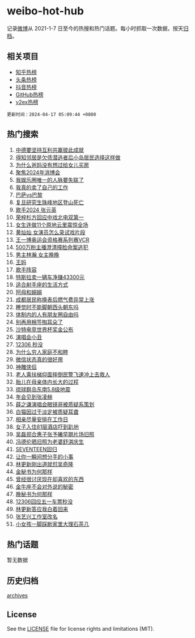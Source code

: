 # weibo-hot-hub

记录[微博](https://www.weibo.com)从 2021-1-7 日至今的热搜和热门话题。每小时抓取一次数据，按天[归档](archives)。

## 相关项目

- [知乎热榜](https://github.com/lonnyzhang423/zhihu-hot-hub)
- [头条热榜](https://github.com/lonnyzhang423/toutiao-hot-hub)
- [抖音热榜](https://github.com/lonnyzhang423/douyin-hot-hub)
- [GitHub热榜](https://github.com/lonnyzhang423/github-hot-hub)
- [v2ex热榜](https://github.com/lonnyzhang423/v2ex-hot-hub)


`更新时间：2024-04-17 05:09:44 +0800`

## 热门搜索

1. [中德要坚持互利共赢彼此成就](https://m.weibo.cn/search?containerid=100103type%3D1%26t%3D10%26q%3D%23%E4%B8%AD%E5%BE%B7%E8%A6%81%E5%9D%9A%E6%8C%81%E4%BA%92%E5%88%A9%E5%85%B1%E8%B5%A2%E5%BD%BC%E6%AD%A4%E6%88%90%E5%B0%B1%23&stream_entry_id=51&isnewpage=1&extparam=seat%3D1%26pos%3D0%26stream_entry_id%3D51%26c_type%3D51%26dgr%3D0%26cate%3D10103%26q%3D%2523%25E4%25B8%25AD%25E5%25BE%25B7%25E8%25A6%2581%25E5%259D%259A%25E6%258C%2581%25E4%25BA%2592%25E5%2588%25A9%25E5%2585%25B1%25E8%25B5%25A2%25E5%25BD%25BC%25E6%25AD%25A4%25E6%2588%2590%25E5%25B0%25B1%2523%26filter_type%3Drealtimehot%26display_time%3D1713301783%26pre_seqid%3D171330178343603275683)
1. [得知邻居是欠债潜逃者后小岛居民选择这样做](https://m.weibo.cn/search?containerid=100103type%3D1%26t%3D10%26q%3D%23%E5%BE%97%E7%9F%A5%E9%82%BB%E5%B1%85%E6%98%AF%E6%AC%A0%E5%80%BA%E6%BD%9C%E9%80%83%E8%80%85%E5%90%8E%E5%B0%8F%E5%B2%9B%E5%B1%85%E6%B0%91%E9%80%89%E6%8B%A9%E8%BF%99%E6%A0%B7%E5%81%9A%23&stream_entry_id=31&isnewpage=1&extparam=seat%3D1%26stream_entry_id%3D31%26realpos%3D1%26flag%3D32768%26band_rank%3D1%26filter_type%3Drealtimehot%26pos%3D0%26dgr%3D0%26c_type%3D31%26cate%3D5001%26q%3D%2523%25E5%25BE%2597%25E7%259F%25A5%25E9%2582%25BB%25E5%25B1%2585%25E6%2598%25AF%25E6%25AC%25A0%25E5%2580%25BA%25E6%25BD%259C%25E9%2580%2583%25E8%2580%2585%25E5%2590%258E%25E5%25B0%258F%25E5%25B2%259B%25E5%25B1%2585%25E6%25B0%2591%25E9%2580%2589%25E6%258B%25A9%25E8%25BF%2599%25E6%25A0%25B7%25E5%2581%259A%2523%26lcate%3D5001%26display_time%3D1713301783%26pre_seqid%3D171330178343603275683)
1. [为什么爸妈没有想过给女儿买房](https://m.weibo.cn/search?containerid=100103type%3D1%26t%3D10%26q%3D%23%E4%B8%BA%E4%BB%80%E4%B9%88%E7%88%B8%E5%A6%88%E6%B2%A1%E6%9C%89%E6%83%B3%E8%BF%87%E7%BB%99%E5%A5%B3%E5%84%BF%E4%B9%B0%E6%88%BF%23&stream_entry_id=31&isnewpage=1&extparam=seat%3D1%26stream_entry_id%3D31%26realpos%3D2%26flag%3D2%26band_rank%3D2%26filter_type%3Drealtimehot%26pos%3D1%26dgr%3D0%26c_type%3D31%26cate%3D5001%26q%3D%2523%25E4%25B8%25BA%25E4%25BB%2580%25E4%25B9%2588%25E7%2588%25B8%25E5%25A6%2588%25E6%25B2%25A1%25E6%259C%2589%25E6%2583%25B3%25E8%25BF%2587%25E7%25BB%2599%25E5%25A5%25B3%25E5%2584%25BF%25E4%25B9%25B0%25E6%2588%25BF%2523%26lcate%3D5001%26display_time%3D1713301783%26pre_seqid%3D171330178343603275683)
1. [聚焦2024年消博会](https://m.weibo.cn/search?containerid=100103type%3D1%26t%3D10%26q%3D%23%E8%81%9A%E7%84%A62024%E5%B9%B4%E6%B6%88%E5%8D%9A%E4%BC%9A%23&stream_entry_id=31&isnewpage=1&extparam=seat%3D1%26stream_entry_id%3D31%26realpos%3D3%26flag%3D0%26band_rank%3D3%26filter_type%3Drealtimehot%26pos%3D2%26dgr%3D0%26c_type%3D31%26cate%3D5001%26q%3D%2523%25E8%2581%259A%25E7%2584%25A62024%25E5%25B9%25B4%25E6%25B6%2588%25E5%258D%259A%25E4%25BC%259A%2523%26lcate%3D5001%26display_time%3D1713301783%26pre_seqid%3D171330178343603275683)
1. [我娱乐圈唯一的人脉要失联了](https://m.weibo.cn/search?containerid=100103type%3D1%26t%3D10%26q%3D%23%E6%88%91%E5%A8%B1%E4%B9%90%E5%9C%88%E5%94%AF%E4%B8%80%E7%9A%84%E4%BA%BA%E8%84%89%E8%A6%81%E5%A4%B1%E8%81%94%E4%BA%86%23&stream_entry_id=31&isnewpage=1&extparam=seat%3D1%26stream_entry_id%3D31%26realpos%3D4%26flag%3D2%26band_rank%3D4%26filter_type%3Drealtimehot%26pos%3D3%26dgr%3D0%26c_type%3D31%26cate%3D5001%26q%3D%2523%25E6%2588%2591%25E5%25A8%25B1%25E4%25B9%2590%25E5%259C%2588%25E5%2594%25AF%25E4%25B8%2580%25E7%259A%2584%25E4%25BA%25BA%25E8%2584%2589%25E8%25A6%2581%25E5%25A4%25B1%25E8%2581%2594%25E4%25BA%2586%2523%26lcate%3D5001%26display_time%3D1713301783%26pre_seqid%3D171330178343603275683)
1. [我真的卖了自己的工作](https://m.weibo.cn/search?containerid=100103type%3D1%26t%3D10%26q%3D%23%E6%88%91%E7%9C%9F%E7%9A%84%E5%8D%96%E4%BA%86%E8%87%AA%E5%B7%B1%E7%9A%84%E5%B7%A5%E4%BD%9C%23&stream_entry_id=31&isnewpage=1&extparam=seat%3D1%26stream_entry_id%3D31%26realpos%3D5%26flag%3D2%26band_rank%3D5%26filter_type%3Drealtimehot%26pos%3D4%26dgr%3D0%26c_type%3D31%26cate%3D5001%26q%3D%2523%25E6%2588%2591%25E7%259C%259F%25E7%259A%2584%25E5%258D%2596%25E4%25BA%2586%25E8%2587%25AA%25E5%25B7%25B1%25E7%259A%2584%25E5%25B7%25A5%25E4%25BD%259C%2523%26lcate%3D5001%26display_time%3D1713301783%26pre_seqid%3D171330178343603275683)
1. [巴萨vs巴黎](https://m.weibo.cn/search?containerid=100103type%3D1%26t%3D10%26q%3D%23%E5%B7%B4%E8%90%A8vs%E5%B7%B4%E9%BB%8E%23&stream_entry_id=31&isnewpage=1&extparam=seat%3D1%26stream_entry_id%3D31%26realpos%3D6%26flag%3D0%26band_rank%3D6%26filter_type%3Drealtimehot%26pos%3D5%26dgr%3D0%26c_type%3D31%26cate%3D5001%26q%3D%2523%25E5%25B7%25B4%25E8%2590%25A8vs%25E5%25B7%25B4%25E9%25BB%258E%2523%26lcate%3D5001%26display_time%3D1713301783%26pre_seqid%3D171330178343603275683)
1. [复旦研究生珠峰地区登山死亡](https://m.weibo.cn/search?containerid=100103type%3D1%26t%3D10%26q%3D%23%E5%A4%8D%E6%97%A6%E7%A0%94%E7%A9%B6%E7%94%9F%E7%8F%A0%E5%B3%B0%E5%9C%B0%E5%8C%BA%E7%99%BB%E5%B1%B1%E6%AD%BB%E4%BA%A1%23&stream_entry_id=31&isnewpage=1&extparam=seat%3D1%26stream_entry_id%3D31%26realpos%3D7%26flag%3D2%26band_rank%3D7%26filter_type%3Drealtimehot%26pos%3D6%26dgr%3D0%26c_type%3D31%26cate%3D5001%26q%3D%2523%25E5%25A4%258D%25E6%2597%25A6%25E7%25A0%2594%25E7%25A9%25B6%25E7%2594%259F%25E7%258F%25A0%25E5%25B3%25B0%25E5%259C%25B0%25E5%258C%25BA%25E7%2599%25BB%25E5%25B1%25B1%25E6%25AD%25BB%25E4%25BA%25A1%2523%26lcate%3D5001%26display_time%3D1713301783%26pre_seqid%3D171330178343603275683)
1. [歌手2024 张元英](https://m.weibo.cn/search?containerid=100103type%3D1%26t%3D10%26q%3D%E6%AD%8C%E6%89%8B2024+%E5%BC%A0%E5%85%83%E8%8B%B1&stream_entry_id=31&isnewpage=1&extparam=seat%3D1%26stream_entry_id%3D31%26realpos%3D8%26flag%3D2%26band_rank%3D8%26filter_type%3Drealtimehot%26pos%3D7%26dgr%3D0%26c_type%3D31%26cate%3D5001%26q%3D%25E6%25AD%258C%25E6%2589%258B2024%2520%25E5%25BC%25A0%25E5%2585%2583%25E8%258B%25B1%26lcate%3D5001%26display_time%3D1713301783%26pre_seqid%3D171330178343603275683)
1. [荣梓杉方回应中戏北电双第一](https://m.weibo.cn/search?containerid=100103type%3D1%26t%3D10%26q%3D%23%E8%8D%A3%E6%A2%93%E6%9D%89%E6%96%B9%E5%9B%9E%E5%BA%94%E4%B8%AD%E6%88%8F%E5%8C%97%E7%94%B5%E5%8F%8C%E7%AC%AC%E4%B8%80%23&stream_entry_id=31&isnewpage=1&extparam=seat%3D1%26stream_entry_id%3D31%26realpos%3D9%26flag%3D2%26band_rank%3D9%26filter_type%3Drealtimehot%26pos%3D8%26dgr%3D0%26c_type%3D31%26cate%3D5001%26q%3D%2523%25E8%258D%25A3%25E6%25A2%2593%25E6%259D%2589%25E6%2596%25B9%25E5%259B%259E%25E5%25BA%2594%25E4%25B8%25AD%25E6%2588%258F%25E5%258C%2597%25E7%2594%25B5%25E5%258F%258C%25E7%25AC%25AC%25E4%25B8%2580%2523%26lcate%3D5001%26display_time%3D1713301783%26pre_seqid%3D171330178343603275683)
1. [女生连做11个原地云里震惊全场](https://m.weibo.cn/search?containerid=100103type%3D1%26t%3D10%26q%3D%23%E5%A5%B3%E7%94%9F%E8%BF%9E%E5%81%9A11%E4%B8%AA%E5%8E%9F%E5%9C%B0%E4%BA%91%E9%87%8C%E9%9C%87%E6%83%8A%E5%85%A8%E5%9C%BA%23&stream_entry_id=31&isnewpage=1&extparam=seat%3D1%26stream_entry_id%3D31%26realpos%3D10%26flag%3D32768%26band_rank%3D10%26filter_type%3Drealtimehot%26pos%3D9%26dgr%3D0%26c_type%3D31%26cate%3D5001%26q%3D%2523%25E5%25A5%25B3%25E7%2594%259F%25E8%25BF%259E%25E5%2581%259A11%25E4%25B8%25AA%25E5%258E%259F%25E5%259C%25B0%25E4%25BA%2591%25E9%2587%258C%25E9%259C%2587%25E6%2583%258A%25E5%2585%25A8%25E5%259C%25BA%2523%26lcate%3D5001%26display_time%3D1713301783%26pre_seqid%3D171330178343603275683)
1. [黄灿灿 女演员怎么录试戏片段](https://m.weibo.cn/search?containerid=100103type%3D1%26t%3D10%26q%3D%E9%BB%84%E7%81%BF%E7%81%BF+%E5%A5%B3%E6%BC%94%E5%91%98%E6%80%8E%E4%B9%88%E5%BD%95%E8%AF%95%E6%88%8F%E7%89%87%E6%AE%B5&stream_entry_id=31&isnewpage=1&extparam=seat%3D1%26stream_entry_id%3D31%26realpos%3D11%26flag%3D2%26band_rank%3D11%26filter_type%3Drealtimehot%26pos%3D10%26dgr%3D0%26c_type%3D31%26cate%3D5001%26q%3D%25E9%25BB%2584%25E7%2581%25BF%25E7%2581%25BF%2520%25E5%25A5%25B3%25E6%25BC%2594%25E5%2591%2598%25E6%2580%258E%25E4%25B9%2588%25E5%25BD%2595%25E8%25AF%2595%25E6%2588%258F%25E7%2589%2587%25E6%25AE%25B5%26lcate%3D5001%26display_time%3D1713301783%26pre_seqid%3D171330178343603275683)
1. [王一博奥运会资格赛系列赛VCR](https://m.weibo.cn/search?containerid=100103type%3D1%26t%3D10%26q%3D%23%E7%8E%8B%E4%B8%80%E5%8D%9A%E5%A5%A5%E8%BF%90%E4%BC%9A%E8%B5%84%E6%A0%BC%E8%B5%9B%E7%B3%BB%E5%88%97%E8%B5%9BVCR%23&stream_entry_id=31&isnewpage=1&extparam=seat%3D1%26stream_entry_id%3D31%26realpos%3D12%26flag%3D1%26band_rank%3D12%26filter_type%3Drealtimehot%26pos%3D11%26dgr%3D0%26c_type%3D31%26cate%3D5001%26q%3D%2523%25E7%258E%258B%25E4%25B8%2580%25E5%258D%259A%25E5%25A5%25A5%25E8%25BF%2590%25E4%25BC%259A%25E8%25B5%2584%25E6%25A0%25BC%25E8%25B5%259B%25E7%25B3%25BB%25E5%2588%2597%25E8%25B5%259BVCR%2523%26lcate%3D5001%26display_time%3D1713301783%26pre_seqid%3D171330178343603275683)
1. [500万粉主播澄清撞脸命案逃犯](https://m.weibo.cn/search?containerid=100103type%3D1%26t%3D10%26q%3D%23500%E4%B8%87%E7%B2%89%E4%B8%BB%E6%92%AD%E6%BE%84%E6%B8%85%E6%92%9E%E8%84%B8%E5%91%BD%E6%A1%88%E9%80%83%E7%8A%AF%23&stream_entry_id=31&isnewpage=1&extparam=seat%3D1%26stream_entry_id%3D31%26realpos%3D13%26flag%3D0%26band_rank%3D13%26filter_type%3Drealtimehot%26pos%3D12%26dgr%3D0%26c_type%3D31%26cate%3D5001%26q%3D%2523500%25E4%25B8%2587%25E7%25B2%2589%25E4%25B8%25BB%25E6%2592%25AD%25E6%25BE%2584%25E6%25B8%2585%25E6%2592%259E%25E8%2584%25B8%25E5%2591%25BD%25E6%25A1%2588%25E9%2580%2583%25E7%258A%25AF%2523%26lcate%3D5001%26display_time%3D1713301783%26pre_seqid%3D171330178343603275683)
1. [男主林瀚 女主晚晚](https://m.weibo.cn/search?containerid=100103type%3D1%26t%3D10%26q%3D%E7%94%B7%E4%B8%BB%E6%9E%97%E7%80%9A+%E5%A5%B3%E4%B8%BB%E6%99%9A%E6%99%9A&stream_entry_id=31&isnewpage=1&extparam=seat%3D1%26stream_entry_id%3D31%26realpos%3D14%26flag%3D2%26band_rank%3D14%26filter_type%3Drealtimehot%26pos%3D13%26dgr%3D0%26c_type%3D31%26cate%3D5001%26q%3D%25E7%2594%25B7%25E4%25B8%25BB%25E6%259E%2597%25E7%2580%259A%2520%25E5%25A5%25B3%25E4%25B8%25BB%25E6%2599%259A%25E6%2599%259A%26lcate%3D5001%26display_time%3D1713301783%26pre_seqid%3D171330178343603275683)
1. [王妈](https://m.weibo.cn/search?containerid=100103type%3D1%26t%3D10%26q%3D%E7%8E%8B%E5%A6%88&stream_entry_id=31&isnewpage=1&extparam=seat%3D1%26stream_entry_id%3D31%26realpos%3D15%26flag%3D0%26band_rank%3D15%26filter_type%3Drealtimehot%26pos%3D14%26dgr%3D0%26c_type%3D31%26cate%3D5001%26q%3D%25E7%258E%258B%25E5%25A6%2588%26lcate%3D5001%26display_time%3D1713301783%26pre_seqid%3D171330178343603275683)
1. [歌手阵容](https://m.weibo.cn/search?containerid=100103type%3D1%26t%3D10%26q%3D%E6%AD%8C%E6%89%8B%E9%98%B5%E5%AE%B9&stream_entry_id=31&isnewpage=1&extparam=seat%3D1%26stream_entry_id%3D31%26realpos%3D16%26flag%3D0%26band_rank%3D16%26filter_type%3Drealtimehot%26pos%3D15%26dgr%3D0%26c_type%3D31%26cate%3D5001%26q%3D%25E6%25AD%258C%25E6%2589%258B%25E9%2598%25B5%25E5%25AE%25B9%26lcate%3D5001%26display_time%3D1713301783%26pre_seqid%3D171330178343603275683)
1. [特斯拉卖一辆车净赚43300元](https://m.weibo.cn/search?containerid=100103type%3D1%26t%3D10%26q%3D%23%E7%89%B9%E6%96%AF%E6%8B%89%E5%8D%96%E4%B8%80%E8%BE%86%E8%BD%A6%E5%87%80%E8%B5%9A43300%E5%85%83%23&stream_entry_id=31&isnewpage=1&extparam=seat%3D1%26stream_entry_id%3D31%26realpos%3D17%26flag%3D0%26band_rank%3D17%26filter_type%3Drealtimehot%26pos%3D16%26dgr%3D0%26c_type%3D31%26cate%3D5001%26q%3D%2523%25E7%2589%25B9%25E6%2596%25AF%25E6%258B%2589%25E5%258D%2596%25E4%25B8%2580%25E8%25BE%2586%25E8%25BD%25A6%25E5%2587%2580%25E8%25B5%259A43300%25E5%2585%2583%2523%26lcate%3D5001%26display_time%3D1713301783%26pre_seqid%3D171330178343603275683)
1. [适合射手座的生活方式](https://m.weibo.cn/search?containerid=100103type%3D1%26t%3D10%26q%3D%23%E9%80%82%E5%90%88%E5%B0%84%E6%89%8B%E5%BA%A7%E7%9A%84%E7%94%9F%E6%B4%BB%E6%96%B9%E5%BC%8F%23&stream_entry_id=31&isnewpage=1&extparam=seat%3D1%26stream_entry_id%3D31%26realpos%3D18%26flag%3D0%26band_rank%3D18%26filter_type%3Drealtimehot%26pos%3D17%26dgr%3D0%26c_type%3D31%26cate%3D5001%26q%3D%2523%25E9%2580%2582%25E5%2590%2588%25E5%25B0%2584%25E6%2589%258B%25E5%25BA%25A7%25E7%259A%2584%25E7%2594%259F%25E6%25B4%25BB%25E6%2596%25B9%25E5%25BC%258F%2523%26lcate%3D5001%26display_time%3D1713301783%26pre_seqid%3D171330178343603275683)
1. [阿母和嫋嫋](https://m.weibo.cn/search?containerid=100103type%3D1%26t%3D10%26q%3D%23%E9%98%BF%E6%AF%8D%E5%92%8C%E5%AB%8B%E5%AB%8B%23&stream_entry_id=31&isnewpage=1&extparam=seat%3D1%26stream_entry_id%3D31%26realpos%3D19%26flag%3D2%26band_rank%3D19%26filter_type%3Drealtimehot%26pos%3D18%26dgr%3D0%26c_type%3D31%26cate%3D5001%26q%3D%2523%25E9%2598%25BF%25E6%25AF%258D%25E5%2592%258C%25E5%25AB%258B%25E5%25AB%258B%2523%26lcate%3D5001%26display_time%3D1713301783%26pre_seqid%3D171330178343603275683)
1. [成都居民称换表后燃气费异常上涨](https://m.weibo.cn/search?containerid=100103type%3D1%26t%3D10%26q%3D%23%E6%88%90%E9%83%BD%E5%B1%85%E6%B0%91%E7%A7%B0%E6%8D%A2%E8%A1%A8%E5%90%8E%E7%87%83%E6%B0%94%E8%B4%B9%E5%BC%82%E5%B8%B8%E4%B8%8A%E6%B6%A8%23&stream_entry_id=31&isnewpage=1&extparam=seat%3D1%26stream_entry_id%3D31%26realpos%3D20%26flag%3D0%26band_rank%3D20%26filter_type%3Drealtimehot%26pos%3D19%26dgr%3D0%26c_type%3D31%26cate%3D5001%26q%3D%2523%25E6%2588%2590%25E9%2583%25BD%25E5%25B1%2585%25E6%25B0%2591%25E7%25A7%25B0%25E6%258D%25A2%25E8%25A1%25A8%25E5%2590%258E%25E7%2587%2583%25E6%25B0%2594%25E8%25B4%25B9%25E5%25BC%2582%25E5%25B8%25B8%25E4%25B8%258A%25E6%25B6%25A8%2523%26lcate%3D5001%26display_time%3D1713301783%26pre_seqid%3D171330178343603275683)
1. [睡觉时不能脚朝西头朝东吗](https://m.weibo.cn/search?containerid=100103type%3D1%26t%3D10%26q%3D%23%E7%9D%A1%E8%A7%89%E6%97%B6%E4%B8%8D%E8%83%BD%E8%84%9A%E6%9C%9D%E8%A5%BF%E5%A4%B4%E6%9C%9D%E4%B8%9C%E5%90%97%23&stream_entry_id=31&isnewpage=1&extparam=seat%3D1%26stream_entry_id%3D31%26realpos%3D21%26flag%3D1%26band_rank%3D21%26filter_type%3Drealtimehot%26pos%3D20%26dgr%3D0%26c_type%3D31%26cate%3D5001%26q%3D%2523%25E7%259D%25A1%25E8%25A7%2589%25E6%2597%25B6%25E4%25B8%258D%25E8%2583%25BD%25E8%2584%259A%25E6%259C%259D%25E8%25A5%25BF%25E5%25A4%25B4%25E6%259C%259D%25E4%25B8%259C%25E5%2590%2597%2523%26lcate%3D5001%26display_time%3D1713301783%26pre_seqid%3D171330178343603275683)
1. [体制内的人有朋友圈自由吗](https://m.weibo.cn/search?containerid=100103type%3D1%26t%3D10%26q%3D%23%E4%BD%93%E5%88%B6%E5%86%85%E7%9A%84%E4%BA%BA%E6%9C%89%E6%9C%8B%E5%8F%8B%E5%9C%88%E8%87%AA%E7%94%B1%E5%90%97%23&stream_entry_id=31&isnewpage=1&extparam=seat%3D1%26stream_entry_id%3D31%26realpos%3D22%26flag%3D0%26band_rank%3D22%26filter_type%3Drealtimehot%26pos%3D21%26dgr%3D0%26c_type%3D31%26cate%3D5001%26q%3D%2523%25E4%25BD%2593%25E5%2588%25B6%25E5%2586%2585%25E7%259A%2584%25E4%25BA%25BA%25E6%259C%2589%25E6%259C%258B%25E5%258F%258B%25E5%259C%2588%25E8%2587%25AA%25E7%2594%25B1%25E5%2590%2597%2523%26lcate%3D5001%26display_time%3D1713301783%26pre_seqid%3D171330178343603275683)
1. [别再用棉签掏耳朵了](https://m.weibo.cn/search?containerid=100103type%3D1%26t%3D10%26q%3D%E5%88%AB%E5%86%8D%E7%94%A8%E6%A3%89%E7%AD%BE%E6%8E%8F%E8%80%B3%E6%9C%B5%E4%BA%86&stream_entry_id=31&isnewpage=1&extparam=seat%3D1%26stream_entry_id%3D31%26realpos%3D23%26flag%3D0%26band_rank%3D23%26filter_type%3Drealtimehot%26pos%3D22%26dgr%3D0%26c_type%3D31%26cate%3D5001%26q%3D%25E5%2588%25AB%25E5%2586%258D%25E7%2594%25A8%25E6%25A3%2589%25E7%25AD%25BE%25E6%258E%258F%25E8%2580%25B3%25E6%259C%25B5%25E4%25BA%2586%26lcate%3D5001%26display_time%3D1713301783%26pre_seqid%3D171330178343603275683)
1. [沙特电竞世界杯奖金公布](https://m.weibo.cn/search?containerid=100103type%3D1%26t%3D10%26q%3D%23%E6%B2%99%E7%89%B9%E7%94%B5%E7%AB%9E%E4%B8%96%E7%95%8C%E6%9D%AF%E5%A5%96%E9%87%91%E5%85%AC%E5%B8%83%23&stream_entry_id=31&isnewpage=1&extparam=seat%3D1%26stream_entry_id%3D31%26realpos%3D24%26flag%3D0%26band_rank%3D24%26filter_type%3Drealtimehot%26pos%3D23%26dgr%3D0%26c_type%3D31%26cate%3D5001%26q%3D%2523%25E6%25B2%2599%25E7%2589%25B9%25E7%2594%25B5%25E7%25AB%259E%25E4%25B8%2596%25E7%2595%258C%25E6%259D%25AF%25E5%25A5%2596%25E9%2587%2591%25E5%2585%25AC%25E5%25B8%2583%2523%26lcate%3D5001%26display_time%3D1713301783%26pre_seqid%3D171330178343603275683)
1. [演唱会小丑](https://m.weibo.cn/search?containerid=100103type%3D1%26t%3D10%26q%3D%E6%BC%94%E5%94%B1%E4%BC%9A%E5%B0%8F%E4%B8%91&stream_entry_id=31&isnewpage=1&extparam=seat%3D1%26stream_entry_id%3D31%26realpos%3D25%26flag%3D0%26band_rank%3D25%26filter_type%3Drealtimehot%26pos%3D24%26dgr%3D0%26c_type%3D31%26cate%3D5001%26q%3D%25E6%25BC%2594%25E5%2594%25B1%25E4%25BC%259A%25E5%25B0%258F%25E4%25B8%2591%26lcate%3D5001%26display_time%3D1713301783%26pre_seqid%3D171330178343603275683)
1. [12306 秒没](https://m.weibo.cn/search?containerid=100103type%3D1%26t%3D10%26q%3D12306+%E7%A7%92%E6%B2%A1&stream_entry_id=31&isnewpage=1&extparam=seat%3D1%26stream_entry_id%3D31%26realpos%3D26%26flag%3D0%26band_rank%3D26%26filter_type%3Drealtimehot%26pos%3D25%26dgr%3D0%26c_type%3D31%26cate%3D5001%26q%3D12306%2520%25E7%25A7%2592%25E6%25B2%25A1%26lcate%3D5001%26display_time%3D1713301783%26pre_seqid%3D171330178343603275683)
1. [为什么穷人家庭不和睦](https://m.weibo.cn/search?containerid=100103type%3D1%26t%3D10%26q%3D%23%E4%B8%BA%E4%BB%80%E4%B9%88%E7%A9%B7%E4%BA%BA%E5%AE%B6%E5%BA%AD%E4%B8%8D%E5%92%8C%E7%9D%A6%23&stream_entry_id=31&isnewpage=1&extparam=seat%3D1%26stream_entry_id%3D31%26realpos%3D27%26flag%3D0%26band_rank%3D27%26filter_type%3Drealtimehot%26pos%3D26%26dgr%3D0%26c_type%3D31%26cate%3D5001%26q%3D%2523%25E4%25B8%25BA%25E4%25BB%2580%25E4%25B9%2588%25E7%25A9%25B7%25E4%25BA%25BA%25E5%25AE%25B6%25E5%25BA%25AD%25E4%25B8%258D%25E5%2592%258C%25E7%259D%25A6%2523%26lcate%3D5001%26display_time%3D1713301783%26pre_seqid%3D171330178343603275683)
1. [微信状态真的很好用](https://m.weibo.cn/search?containerid=100103type%3D1%26t%3D10%26q%3D%23%E5%BE%AE%E4%BF%A1%E7%8A%B6%E6%80%81%E7%9C%9F%E7%9A%84%E5%BE%88%E5%A5%BD%E7%94%A8%23&stream_entry_id=31&isnewpage=1&extparam=seat%3D1%26stream_entry_id%3D31%26realpos%3D28%26flag%3D0%26band_rank%3D28%26filter_type%3Drealtimehot%26pos%3D27%26dgr%3D0%26c_type%3D31%26cate%3D5001%26q%3D%2523%25E5%25BE%25AE%25E4%25BF%25A1%25E7%258A%25B6%25E6%2580%2581%25E7%259C%259F%25E7%259A%2584%25E5%25BE%2588%25E5%25A5%25BD%25E7%2594%25A8%2523%26lcate%3D5001%26display_time%3D1713301783%26pre_seqid%3D171330178343603275683)
1. [神雕侠侣](https://m.weibo.cn/search?containerid=100103type%3D1%26t%3D10%26q%3D%E7%A5%9E%E9%9B%95%E4%BE%A0%E4%BE%A3&stream_entry_id=31&isnewpage=1&extparam=seat%3D1%26stream_entry_id%3D31%26realpos%3D29%26flag%3D0%26band_rank%3D29%26filter_type%3Drealtimehot%26pos%3D28%26dgr%3D0%26c_type%3D31%26cate%3D5001%26q%3D%25E7%25A5%259E%25E9%259B%2595%25E4%25BE%25A0%25E4%25BE%25A3%26lcate%3D5001%26display_time%3D1713301783%26pre_seqid%3D171330178343603275683)
1. [老人乘扶梯仰面摔倒民警飞速冲上去救人](https://m.weibo.cn/search?containerid=100103type%3D1%26t%3D10%26q%3D%23%E8%80%81%E4%BA%BA%E4%B9%98%E6%89%B6%E6%A2%AF%E4%BB%B0%E9%9D%A2%E6%91%94%E5%80%92%E6%B0%91%E8%AD%A6%E9%A3%9E%E9%80%9F%E5%86%B2%E4%B8%8A%E5%8E%BB%E6%95%91%E4%BA%BA%23&stream_entry_id=31&isnewpage=1&extparam=seat%3D1%26stream_entry_id%3D31%26realpos%3D30%26flag%3D32768%26band_rank%3D30%26filter_type%3Drealtimehot%26pos%3D29%26dgr%3D0%26c_type%3D31%26cate%3D5001%26q%3D%2523%25E8%2580%2581%25E4%25BA%25BA%25E4%25B9%2598%25E6%2589%25B6%25E6%25A2%25AF%25E4%25BB%25B0%25E9%259D%25A2%25E6%2591%2594%25E5%2580%2592%25E6%25B0%2591%25E8%25AD%25A6%25E9%25A3%259E%25E9%2580%259F%25E5%2586%25B2%25E4%25B8%258A%25E5%258E%25BB%25E6%2595%2591%25E4%25BA%25BA%2523%26lcate%3D5001%26display_time%3D1713301783%26pre_seqid%3D171330178343603275683)
1. [胎儿在母亲体内长大的过程](https://m.weibo.cn/search?containerid=100103type%3D1%26t%3D10%26q%3D%E8%83%8E%E5%84%BF%E5%9C%A8%E6%AF%8D%E4%BA%B2%E4%BD%93%E5%86%85%E9%95%BF%E5%A4%A7%E7%9A%84%E8%BF%87%E7%A8%8B&stream_entry_id=31&isnewpage=1&extparam=seat%3D1%26stream_entry_id%3D31%26realpos%3D31%26flag%3D1%26band_rank%3D31%26filter_type%3Drealtimehot%26pos%3D30%26dgr%3D0%26c_type%3D31%26cate%3D5001%26q%3D%25E8%2583%258E%25E5%2584%25BF%25E5%259C%25A8%25E6%25AF%258D%25E4%25BA%25B2%25E4%25BD%2593%25E5%2586%2585%25E9%2595%25BF%25E5%25A4%25A7%25E7%259A%2584%25E8%25BF%2587%25E7%25A8%258B%26lcate%3D5001%26display_time%3D1713301783%26pre_seqid%3D171330178343603275683)
1. [琉球群岛东南5.8级地震](https://m.weibo.cn/search?containerid=100103type%3D1%26t%3D10%26q%3D%23%E7%90%89%E7%90%83%E7%BE%A4%E5%B2%9B%E4%B8%9C%E5%8D%975.8%E7%BA%A7%E5%9C%B0%E9%9C%87%23&stream_entry_id=31&isnewpage=1&extparam=seat%3D1%26stream_entry_id%3D31%26realpos%3D32%26flag%3D0%26band_rank%3D32%26filter_type%3Drealtimehot%26pos%3D31%26dgr%3D0%26c_type%3D31%26cate%3D5001%26q%3D%2523%25E7%2590%2589%25E7%2590%2583%25E7%25BE%25A4%25E5%25B2%259B%25E4%25B8%259C%25E5%258D%25975.8%25E7%25BA%25A7%25E5%259C%25B0%25E9%259C%2587%2523%26lcate%3D5001%26display_time%3D1713301783%26pre_seqid%3D171330178343603275683)
1. [年会见到张凌赫](https://m.weibo.cn/search?containerid=100103type%3D1%26t%3D10%26q%3D%E5%B9%B4%E4%BC%9A%E8%A7%81%E5%88%B0%E5%BC%A0%E5%87%8C%E8%B5%AB&stream_entry_id=31&isnewpage=1&extparam=seat%3D1%26stream_entry_id%3D31%26realpos%3D33%26flag%3D0%26band_rank%3D33%26filter_type%3Drealtimehot%26pos%3D32%26dgr%3D0%26c_type%3D31%26cate%3D5001%26q%3D%25E5%25B9%25B4%25E4%25BC%259A%25E8%25A7%2581%25E5%2588%25B0%25E5%25BC%25A0%25E5%2587%258C%25E8%25B5%25AB%26lcate%3D5001%26display_time%3D1713301783%26pre_seqid%3D171330178343603275683)
1. [薛之谦演唱会眼镜哥被质疑系策划](https://m.weibo.cn/search?containerid=100103type%3D1%26t%3D10%26q%3D%23%E8%96%9B%E4%B9%8B%E8%B0%A6%E6%BC%94%E5%94%B1%E4%BC%9A%E7%9C%BC%E9%95%9C%E5%93%A5%E8%A2%AB%E8%B4%A8%E7%96%91%E7%B3%BB%E7%AD%96%E5%88%92%23&stream_entry_id=31&isnewpage=1&extparam=seat%3D1%26stream_entry_id%3D31%26realpos%3D34%26flag%3D0%26band_rank%3D34%26filter_type%3Drealtimehot%26pos%3D33%26dgr%3D0%26c_type%3D31%26cate%3D5001%26q%3D%2523%25E8%2596%259B%25E4%25B9%258B%25E8%25B0%25A6%25E6%25BC%2594%25E5%2594%25B1%25E4%25BC%259A%25E7%259C%25BC%25E9%2595%259C%25E5%2593%25A5%25E8%25A2%25AB%25E8%25B4%25A8%25E7%2596%2591%25E7%25B3%25BB%25E7%25AD%2596%25E5%2588%2592%2523%26lcate%3D5001%26display_time%3D1713301783%26pre_seqid%3D171330178343603275683)
1. [白猫因过于淡定被质疑耳聋](https://m.weibo.cn/search?containerid=100103type%3D1%26t%3D10%26q%3D%E7%99%BD%E7%8C%AB%E5%9B%A0%E8%BF%87%E4%BA%8E%E6%B7%A1%E5%AE%9A%E8%A2%AB%E8%B4%A8%E7%96%91%E8%80%B3%E8%81%8B&stream_entry_id=31&isnewpage=1&extparam=seat%3D1%26stream_entry_id%3D31%26realpos%3D35%26flag%3D0%26band_rank%3D35%26filter_type%3Drealtimehot%26pos%3D34%26dgr%3D0%26c_type%3D31%26cate%3D5001%26q%3D%25E7%2599%25BD%25E7%258C%25AB%25E5%259B%25A0%25E8%25BF%2587%25E4%25BA%258E%25E6%25B7%25A1%25E5%25AE%259A%25E8%25A2%25AB%25E8%25B4%25A8%25E7%2596%2591%25E8%2580%25B3%25E8%2581%258B%26lcate%3D5001%26display_time%3D1713301783%26pre_seqid%3D171330178343603275683)
1. [相亲尽量安排在工作日](https://m.weibo.cn/search?containerid=100103type%3D1%26t%3D10%26q%3D%23%E7%9B%B8%E4%BA%B2%E5%B0%BD%E9%87%8F%E5%AE%89%E6%8E%92%E5%9C%A8%E5%B7%A5%E4%BD%9C%E6%97%A5%23&stream_entry_id=31&isnewpage=1&extparam=seat%3D1%26stream_entry_id%3D31%26realpos%3D36%26flag%3D1%26band_rank%3D36%26filter_type%3Drealtimehot%26pos%3D35%26dgr%3D0%26c_type%3D31%26cate%3D5001%26q%3D%2523%25E7%259B%25B8%25E4%25BA%25B2%25E5%25B0%25BD%25E9%2587%258F%25E5%25AE%2589%25E6%258E%2592%25E5%259C%25A8%25E5%25B7%25A5%25E4%25BD%259C%25E6%2597%25A5%2523%26lcate%3D5001%26display_time%3D1713301783%26pre_seqid%3D171330178343603275683)
1. [女子入住81层酒店吓到趴地](https://m.weibo.cn/search?containerid=100103type%3D1%26t%3D10%26q%3D%23%E5%A5%B3%E5%AD%90%E5%85%A5%E4%BD%8F81%E5%B1%82%E9%85%92%E5%BA%97%E5%90%93%E5%88%B0%E8%B6%B4%E5%9C%B0%23&stream_entry_id=31&isnewpage=1&extparam=seat%3D1%26stream_entry_id%3D31%26realpos%3D37%26flag%3D0%26band_rank%3D37%26filter_type%3Drealtimehot%26pos%3D36%26dgr%3D0%26c_type%3D31%26cate%3D5001%26q%3D%2523%25E5%25A5%25B3%25E5%25AD%2590%25E5%2585%25A5%25E4%25BD%258F81%25E5%25B1%2582%25E9%2585%2592%25E5%25BA%2597%25E5%2590%2593%25E5%2588%25B0%25E8%25B6%25B4%25E5%259C%25B0%2523%26lcate%3D5001%26display_time%3D1713301783%26pre_seqid%3D171330178343603275683)
1. [吴磊郑合惠子张予曦早期片场旧照](https://m.weibo.cn/search?containerid=100103type%3D1%26t%3D10%26q%3D%23%E5%90%B4%E7%A3%8A%E9%83%91%E5%90%88%E6%83%A0%E5%AD%90%E5%BC%A0%E4%BA%88%E6%9B%A6%E6%97%A9%E6%9C%9F%E7%89%87%E5%9C%BA%E6%97%A7%E7%85%A7%23&stream_entry_id=31&isnewpage=1&extparam=seat%3D1%26stream_entry_id%3D31%26realpos%3D38%26flag%3D0%26band_rank%3D38%26filter_type%3Drealtimehot%26pos%3D37%26dgr%3D0%26c_type%3D31%26cate%3D5001%26q%3D%2523%25E5%2590%25B4%25E7%25A3%258A%25E9%2583%2591%25E5%2590%2588%25E6%2583%25A0%25E5%25AD%2590%25E5%25BC%25A0%25E4%25BA%2588%25E6%259B%25A6%25E6%2597%25A9%25E6%259C%259F%25E7%2589%2587%25E5%259C%25BA%25E6%2597%25A7%25E7%2585%25A7%2523%26lcate%3D5001%26display_time%3D1713301783%26pre_seqid%3D171330178343603275683)
1. [冯德伦晒旧照为老婆舒淇庆生](https://m.weibo.cn/search?containerid=100103type%3D1%26t%3D10%26q%3D%23%E5%86%AF%E5%BE%B7%E4%BC%A6%E6%99%92%E6%97%A7%E7%85%A7%E4%B8%BA%E8%80%81%E5%A9%86%E8%88%92%E6%B7%87%E5%BA%86%E7%94%9F%23&stream_entry_id=31&isnewpage=1&extparam=seat%3D1%26stream_entry_id%3D31%26realpos%3D39%26flag%3D0%26band_rank%3D39%26filter_type%3Drealtimehot%26pos%3D38%26dgr%3D0%26c_type%3D31%26cate%3D5001%26q%3D%2523%25E5%2586%25AF%25E5%25BE%25B7%25E4%25BC%25A6%25E6%2599%2592%25E6%2597%25A7%25E7%2585%25A7%25E4%25B8%25BA%25E8%2580%2581%25E5%25A9%2586%25E8%2588%2592%25E6%25B7%2587%25E5%25BA%2586%25E7%2594%259F%2523%26lcate%3D5001%26display_time%3D1713301783%26pre_seqid%3D171330178343603275683)
1. [SEVENTEEN回归](https://m.weibo.cn/search?containerid=100103type%3D1%26t%3D10%26q%3DSEVENTEEN%E5%9B%9E%E5%BD%92&stream_entry_id=31&isnewpage=1&extparam=seat%3D1%26stream_entry_id%3D31%26realpos%3D40%26flag%3D0%26band_rank%3D40%26filter_type%3Drealtimehot%26pos%3D39%26dgr%3D0%26c_type%3D31%26cate%3D5001%26q%3DSEVENTEEN%25E5%259B%259E%25E5%25BD%2592%26lcate%3D5001%26display_time%3D1713301783%26pre_seqid%3D171330178343603275683)
1. [让你一瞬间想分手的小事](https://m.weibo.cn/search?containerid=100103type%3D1%26t%3D10%26q%3D%E8%AE%A9%E4%BD%A0%E4%B8%80%E7%9E%AC%E9%97%B4%E6%83%B3%E5%88%86%E6%89%8B%E7%9A%84%E5%B0%8F%E4%BA%8B&stream_entry_id=31&isnewpage=1&extparam=seat%3D1%26stream_entry_id%3D31%26realpos%3D41%26flag%3D0%26band_rank%3D41%26filter_type%3Drealtimehot%26pos%3D40%26dgr%3D0%26c_type%3D31%26cate%3D5001%26q%3D%25E8%25AE%25A9%25E4%25BD%25A0%25E4%25B8%2580%25E7%259E%25AC%25E9%2597%25B4%25E6%2583%25B3%25E5%2588%2586%25E6%2589%258B%25E7%259A%2584%25E5%25B0%258F%25E4%25BA%258B%26lcate%3D5001%26display_time%3D1713301783%26pre_seqid%3D171330178343603275683)
1. [林更新刚出道就怼吴奇隆](https://m.weibo.cn/search?containerid=100103type%3D1%26t%3D10%26q%3D%23%E6%9E%97%E6%9B%B4%E6%96%B0%E5%88%9A%E5%87%BA%E9%81%93%E5%B0%B1%E6%80%BC%E5%90%B4%E5%A5%87%E9%9A%86%23&stream_entry_id=31&isnewpage=1&extparam=seat%3D1%26stream_entry_id%3D31%26realpos%3D42%26flag%3D0%26band_rank%3D42%26filter_type%3Drealtimehot%26pos%3D41%26dgr%3D0%26c_type%3D31%26cate%3D5001%26q%3D%2523%25E6%259E%2597%25E6%259B%25B4%25E6%2596%25B0%25E5%2588%259A%25E5%2587%25BA%25E9%2581%2593%25E5%25B0%25B1%25E6%2580%25BC%25E5%2590%25B4%25E5%25A5%2587%25E9%259A%2586%2523%26lcate%3D5001%26display_time%3D1713301783%26pre_seqid%3D171330178343603275683)
1. [金秘书为何那样](https://m.weibo.cn/search?containerid=100103type%3D1%26t%3D10%26q%3D%E9%87%91%E7%A7%98%E4%B9%A6%E4%B8%BA%E4%BD%95%E9%82%A3%E6%A0%B7&stream_entry_id=31&isnewpage=1&extparam=seat%3D1%26stream_entry_id%3D31%26realpos%3D43%26flag%3D0%26band_rank%3D43%26filter_type%3Drealtimehot%26pos%3D42%26dgr%3D0%26c_type%3D31%26cate%3D5001%26q%3D%25E9%2587%2591%25E7%25A7%2598%25E4%25B9%25A6%25E4%25B8%25BA%25E4%25BD%2595%25E9%2582%25A3%25E6%25A0%25B7%26lcate%3D5001%26display_time%3D1713301783%26pre_seqid%3D171330178343603275683)
1. [曾经很讨厌现在却喜欢的东西](https://m.weibo.cn/search?containerid=100103type%3D1%26t%3D10%26q%3D%23%E6%9B%BE%E7%BB%8F%E5%BE%88%E8%AE%A8%E5%8E%8C%E7%8E%B0%E5%9C%A8%E5%8D%B4%E5%96%9C%E6%AC%A2%E7%9A%84%E4%B8%9C%E8%A5%BF%23&stream_entry_id=31&isnewpage=1&extparam=seat%3D1%26stream_entry_id%3D31%26realpos%3D44%26flag%3D0%26band_rank%3D44%26filter_type%3Drealtimehot%26pos%3D43%26dgr%3D0%26c_type%3D31%26cate%3D5001%26q%3D%2523%25E6%259B%25BE%25E7%25BB%258F%25E5%25BE%2588%25E8%25AE%25A8%25E5%258E%258C%25E7%258E%25B0%25E5%259C%25A8%25E5%258D%25B4%25E5%2596%259C%25E6%25AC%25A2%25E7%259A%2584%25E4%25B8%259C%25E8%25A5%25BF%2523%26lcate%3D5001%26display_time%3D1713301783%26pre_seqid%3D171330178343603275683)
1. [金牛座不会对外说的秘密](https://m.weibo.cn/search?containerid=100103type%3D1%26t%3D10%26q%3D%23%E9%87%91%E7%89%9B%E5%BA%A7%E4%B8%8D%E4%BC%9A%E5%AF%B9%E5%A4%96%E8%AF%B4%E7%9A%84%E7%A7%98%E5%AF%86%23&stream_entry_id=31&isnewpage=1&extparam=seat%3D1%26stream_entry_id%3D31%26realpos%3D45%26flag%3D0%26band_rank%3D45%26filter_type%3Drealtimehot%26pos%3D44%26dgr%3D0%26c_type%3D31%26cate%3D5001%26q%3D%2523%25E9%2587%2591%25E7%2589%259B%25E5%25BA%25A7%25E4%25B8%258D%25E4%25BC%259A%25E5%25AF%25B9%25E5%25A4%2596%25E8%25AF%25B4%25E7%259A%2584%25E7%25A7%2598%25E5%25AF%2586%2523%26lcate%3D5001%26display_time%3D1713301783%26pre_seqid%3D171330178343603275683)
1. [晚秘书为何那样](https://m.weibo.cn/search?containerid=100103type%3D1%26t%3D10%26q%3D%23%E6%99%9A%E7%A7%98%E4%B9%A6%E4%B8%BA%E4%BD%95%E9%82%A3%E6%A0%B7%23&stream_entry_id=31&isnewpage=1&extparam=seat%3D1%26stream_entry_id%3D31%26realpos%3D46%26flag%3D0%26band_rank%3D46%26filter_type%3Drealtimehot%26pos%3D45%26dgr%3D0%26c_type%3D31%26cate%3D5001%26q%3D%2523%25E6%2599%259A%25E7%25A7%2598%25E4%25B9%25A6%25E4%25B8%25BA%25E4%25BD%2595%25E9%2582%25A3%25E6%25A0%25B7%2523%26lcate%3D5001%26display_time%3D1713301783%26pre_seqid%3D171330178343603275683)
1. [12306回应五一车票秒没](https://m.weibo.cn/search?containerid=100103type%3D1%26t%3D10%26q%3D%2312306%E5%9B%9E%E5%BA%94%E4%BA%94%E4%B8%80%E8%BD%A6%E7%A5%A8%E7%A7%92%E6%B2%A1%23&stream_entry_id=31&isnewpage=1&extparam=seat%3D1%26stream_entry_id%3D31%26realpos%3D47%26flag%3D0%26band_rank%3D47%26filter_type%3Drealtimehot%26pos%3D46%26dgr%3D0%26c_type%3D31%26cate%3D5001%26q%3D%252312306%25E5%259B%259E%25E5%25BA%2594%25E4%25BA%2594%25E4%25B8%2580%25E8%25BD%25A6%25E7%25A5%25A8%25E7%25A7%2592%25E6%25B2%25A1%2523%26lcate%3D5001%26display_time%3D1713301783%26pre_seqid%3D171330178343603275683)
1. [林更新答应我白着回来](https://m.weibo.cn/search?containerid=100103type%3D1%26t%3D10%26q%3D%23%E6%9E%97%E6%9B%B4%E6%96%B0%E7%AD%94%E5%BA%94%E6%88%91%E7%99%BD%E7%9D%80%E5%9B%9E%E6%9D%A5%23&stream_entry_id=31&isnewpage=1&extparam=seat%3D1%26stream_entry_id%3D31%26realpos%3D48%26flag%3D0%26band_rank%3D48%26filter_type%3Drealtimehot%26pos%3D47%26dgr%3D0%26c_type%3D31%26cate%3D5001%26q%3D%2523%25E6%259E%2597%25E6%259B%25B4%25E6%2596%25B0%25E7%25AD%2594%25E5%25BA%2594%25E6%2588%2591%25E7%2599%25BD%25E7%259D%2580%25E5%259B%259E%25E6%259D%25A5%2523%26lcate%3D5001%26display_time%3D1713301783%26pre_seqid%3D171330178343603275683)
1. [张艺兴工作室改名](https://m.weibo.cn/search?containerid=100103type%3D1%26t%3D10%26q%3D%E5%BC%A0%E8%89%BA%E5%85%B4%E5%B7%A5%E4%BD%9C%E5%AE%A4%E6%94%B9%E5%90%8D&stream_entry_id=31&isnewpage=1&extparam=seat%3D1%26stream_entry_id%3D31%26realpos%3D49%26flag%3D0%26band_rank%3D49%26filter_type%3Drealtimehot%26pos%3D48%26dgr%3D0%26c_type%3D31%26cate%3D5001%26q%3D%25E5%25BC%25A0%25E8%2589%25BA%25E5%2585%25B4%25E5%25B7%25A5%25E4%25BD%259C%25E5%25AE%25A4%25E6%2594%25B9%25E5%2590%258D%26lcate%3D5001%26display_time%3D1713301783%26pre_seqid%3D171330178343603275683)
1. [小女孩一脚踩断家里大理石茶几](https://m.weibo.cn/search?containerid=100103type%3D1%26t%3D10%26q%3D%23%E5%B0%8F%E5%A5%B3%E5%AD%A9%E4%B8%80%E8%84%9A%E8%B8%A9%E6%96%AD%E5%AE%B6%E9%87%8C%E5%A4%A7%E7%90%86%E7%9F%B3%E8%8C%B6%E5%87%A0%23&stream_entry_id=31&isnewpage=1&extparam=seat%3D1%26stream_entry_id%3D31%26realpos%3D50%26flag%3D1%26band_rank%3D50%26filter_type%3Drealtimehot%26pos%3D49%26dgr%3D0%26c_type%3D31%26cate%3D5001%26q%3D%2523%25E5%25B0%258F%25E5%25A5%25B3%25E5%25AD%25A9%25E4%25B8%2580%25E8%2584%259A%25E8%25B8%25A9%25E6%2596%25AD%25E5%25AE%25B6%25E9%2587%258C%25E5%25A4%25A7%25E7%2590%2586%25E7%259F%25B3%25E8%258C%25B6%25E5%2587%25A0%2523%26lcate%3D5001%26display_time%3D1713301783%26pre_seqid%3D171330178343603275683)

## 热门话题

暂无数据

## 历史归档

[archives](archives)

## License

See the [LICENSE](LICENSE) file for license rights and limitations (MIT).
